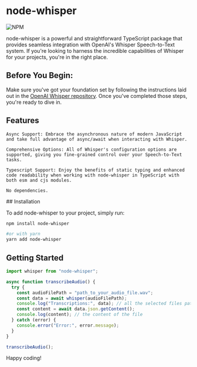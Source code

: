 # node-whisper

![NPM](https://img.shields.io/npm/v/node-whisper.svg)

node-whisper is a powerful and straightforward TypeScript package that provides seamless integration with OpenAI's Whisper Speech-to-Text system. If you're looking to harness the incredible capabilities of Whisper for your projects, you're in the right place.

## Before You Begin:

Make sure you've got your foundation set by following the instructions laid out in the [OpenAI Whisper repository](https://github.com/openai/whisper). Once you've completed those steps, you're ready to dive in.

## Features

    Async Support: Embrace the asynchronous nature of modern JavaScript and take full advantage of async/await when interacting with Whisper.

    Comprehensive Options: All of Whisper's configuration options are supported, giving you fine-grained control over your Speech-to-Text tasks.

    Typescript Support: Enjoy the benefits of static typing and enhanced code readability when working with node-whisper in TypeScript with both esm and cjs modules.

    No dependencies.

## Installation

To add node-whisper to your project, simply run:

```bash
npm install node-whisper

#or with yarn
yarn add node-whisper
```

## Getting Started

```js
import whisper from "node-whisper";

async function transcribeAudio() {
  try {
    const audioFilePath = "path_to_your_audio_file.wav";
    const data = await whisper(audioFilePath);
    console.log("Transcriptions:", data); // all the selected files paths (default: json, tsv, srt, txt, vtt)
    const content = await data.json.getContent();
    console.log(content); // the content of the file
  } catch (error) {
    console.error("Error:", error.message);
  }
}

transcribeAudio();
```

Happy coding!
